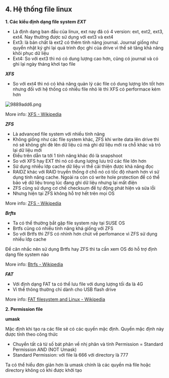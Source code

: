 ## 4. Hệ thống file linux

**1. Các kiểu định dạng file system**
***EXT***

- Là định dạng ban đầu của linux, ext nay đã có 4 version: ext, ext2, ext3, ext4. Nay thường được sử dụng với ext3 và ext4
- Ext3: là bản chất là ext2 có thêm tính năng journal. Journal giống như quyển nhật ký ghi lại quá trình đọc ghi của drive vì thế sẽ tăng khả năng khôi phục dữ liệu
- Ext4: So với ext3 thì nó có dung lượng cao hơn, cũng có journal và có ghi lại ngày tháng khơi tạo file

***XFS***

- So với ext4 thì nó có khả năng quản lý các file có dung lượng lớn tốt hơn nhưng đối với hệ thống có nhiều file nhỏ lẻ thì XFS có performace kém hơn

![9889add6.png](:storage/212c7bb9-5140-41b0-879a-c065b67833f0/9889add6.png)

More info: [XFS - Wikipedia](https://en.wikipedia.org/wiki/XFS#Capacity)

***ZFS***

- Là advanced file system với nhiều tính năng
- Không giống như các file system khác, ZFS khi write data lên drive thì nó sẽ không ghi đè lên dữ liệu cũ mà ghi dữ liệu mới ra chỗ khác và trỏ lại dữ liệu mới
- Điều trên dẫn ta tới 1 tính năng khác đó là snapshoot
- So với XFS  hay EXT thì nó có dung lượng lưu trữ các file lớn hơn
- Sử dụng nhiều lớp cache dữ liệu vì thế cải thiện được khả năng đọc
- RAIDZ khác với RAID truyền thống ở chỗ nó có tốc độ nhanh hơn vì sử dụng tính năng cache. Ngoài ra còn có write hole protection để có thể bảo vệ dữ liệu trong lúc đang ghi dữ liệu nhưng lại mất điện
- ZFS cũng sử dụng cơ chế checksum để tự động phát hiện và sửa lỗi
- Nhưng hiện tại ZFS không hỗ trợ hết trên mọi OS

More info: [ZFS - Wikipedia](https://en.wikipedia.org/wiki/ZFS#)

***Brfts***

- Ta có thể thường bắt gặp file system này tại SUSE OS
- Brtfs cũng có nhiều tính năng khá giống với ZFS
- So với Brtfs thì ZFS có nhỉnh hơn chút về perfomance vì ZFS sử dụng nhiều lớp cache

Để cân nhắc nên sử dụng Brtfs hay ZFS thì ta cần xem OS đó hỗ trợ định dạng file system nào

More info: [Btrfs - Wikipedia](https://en.wikipedia.org/wiki/Btrfs)

***FAT***

- Với định dạng FAT ta có thể lưu file với dung lượng tối đa là 4G
- Vì thế thông thường chỉ dành cho USB flash drive

More info: [FAT filesystem and Linux - Wikipedia](https://en.wikipedia.org/wiki/FAT_filesystem_and_Linux)

**2. Permission file**

**umask**

Mặc định khi tạo ra các file sẽ có các quyền mặc định. Quyền mặc định này được tính theo công thức
- Chuyển tất cả từ số bát phân về nhị phân và tính
Permission = Standard Permission AND (NOT Umask)
- Standard Permission: với file là 666 với directory là 777

Ta có thể hiểu đơn giản hơn là umask chính là các quyền mà file hoặc directory không có khi được khởi tạo
